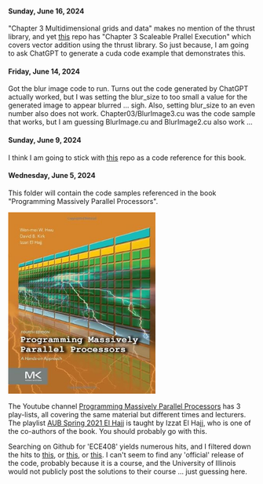 #### Sunday, June 16, 2024

"Chapter 3 Multidimensional grids and data" makes no mention of the thrust library, and yet [this](https://github.com/R100001/Programming-Massively-Parallel-Processors) repo has "Chapter 3 Scaleable Prallel Execution" which covers vector addition using the thrust library. So just because, I am going to ask ChatGPT to generate a cuda code example that demonstrates this. 

#### Friday, June 14, 2024

Got the blur image code to run. Turns out the code generated by ChatGPT actually worked, but I was setting the blur_size to too small a value for the generated image to appear blurred ... sigh. Also, setting blur_size to an even number also does not work. Chapter03/BlurImage3.cu was the code sample that works, but I am guessing BlurImage.cu and BlurImage2.cu also work ...  

#### Sunday, June 9, 2024

I think I am going to stick with [this](https://github.com/R100001/Programming-Massively-Parallel-Processors) repo as a code reference for this book.

#### Wednesday, June 5, 2024

This folder will contain the code samples referenced in the book "Programming Massively Parallel Processors".

<img src="../images/ProgrammingMassivelyParallelProcessors.jpg" alt="3D Rank Formula" width="300">

The Youtube channel [Programming Massively Parallel Processors](https://www.youtube.com/@pmpp-book) has 3 play-lists, all covering the same material but different times and lecturers. The playlist [AUB Spring 2021 El Hajj](https://www.youtube.com/playlist?list=PLRRuQYjFhpmubuwx-w8X964ofVkW1T8O4) is taught by Izzat El Hajj, who is one of the co-authors of the book. You should probably go with this. 

Searching on Github for 'ECE408' yields numerous hits, and I filtered down the hits to [this](https://github.com/eedalong/ECE408), or [this](https://github.com/pixom-ai/NVIDIA-AcceleratedComputing), or [this](https://github.com/R100001/Programming-Massively-Parallel-Processors). I can't seem to find any 'official' release of the code, probably because it is a course, and the University of Illinois would not publicly post the solutions to their course ... just guessing here. 
